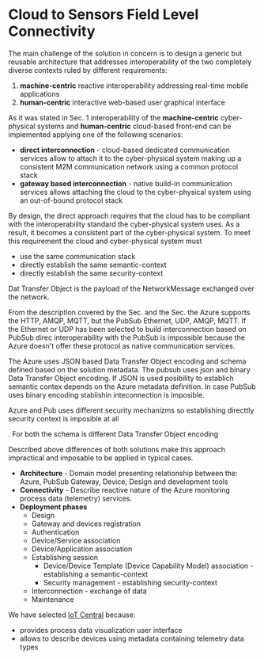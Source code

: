 # Cloud to Sensors Field Level Connectivity

The main challenge of the solution in concern is to design a generic but reusable architecture that addresses interoperability of the two completely diverse contexts ruled by different requirements:

1. **machine-centric** reactive interoperability addressing real-time mobile applications
1. **human-centric** interactive web-based user graphical interface

As it was stated in Sec. 1 interoperability of the **machine-centric** cyber-physical systems and **human-centric** cloud-based front-end can be implemented applying one of the following scenarios:

- **direct interconnection** - cloud-based dedicated communication services allow to attach it to the cyber-physical system making up a consistent M2M communication network using a common protocol stack
- **gateway based interconnection** - native build-in communication services allows attaching the cloud to the cyber-physical system using an out-of-bound protocol stack

By design, the direct approach requires that the cloud has to be compliant with the interoperability standard the cyber-physical system uses. As a result, it becomes a consistent part of the cyber-physical system. To meet this requirement the cloud and cyber-physical system must

- use the same communication stack
- directly establish the same semantic-context
- directly establish the same security-context

Dat Transfer Object is the payload of the NetworkMessage exchanged over the network.

From the description covered by the Sec. and the Sec. the Azure supports the HTTP, AMQP, MQTT, but the PubSub Ethernet, UDP, AMQP, MQTT. If the Ethernet or UDP has been selected to build interconnection based on PubSub direc interoperability with the PubSub is impossible because the Azure doesn't offer these protocol as native communication services.

The Azure uses JSON based Data Transfer Object encoding and schema defined based on the solution metadata. The pubsub uses json and binary Data Transfer Object encoding. If JSON is used posibility to establich semantic contex depends on the Azure metadata definition. In case PubSub uses binary encoding stablishin inteconnection is imposible.

Azure and Pub uses different security mechanizms so establishing directtly security context is imposible at all

. For both the schema is different Data Transfer Object encoding

Described above differences of both solutions make this approach impractical and imposable to be applied in typical cases.



- **Architecture** - Domain model presenting relationship between the: Azure, PubSub Gateway, Device, Design and development tools
- **Connectivity** - Describe reactive nature of the Azure monitoring process data (telemetry) services.
- **Deployment phases**
  - Design
  - Gateway and devices registration
  - Authentication
  - Device/Service association
  - Device/Application association
  - Establishing session
    - Device/Device Template (Device Capability Model) association - establishing a semantic-context
    - Security management - establishing security-context
  - Interconnection - exchange of data
  - Maintenance

We have selected [IoT Central](https://docs.microsoft.com/azure/iot-central/core/) because:

- provides process data visualization user interface
- allows to describe devices using metadata containing telemetry data types
